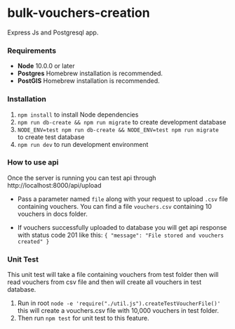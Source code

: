 # bulk-vouchers-creation

Express Js and Postgresql app.

### Requirements

* **Node** 10.0.0 or later
* **Postgres** Homebrew installation is recommended.
* **PostGIS** Homebrew installation is recommended.

### Installation

1. `npm install` to install Node dependencies
2. `npm run db-create && npm run migrate` to create development database
3. `NODE_ENV=test npm run db-create && NODE_ENV=test npm run migrate ` to create test database
4. `npm run dev` to run development environment

### How to use api
Once the server is running you can test api through http://localhost:8000/api/upload

* Pass a parameter named `file` along with your request to upload `.csv` file containing vouchers. You can find a file `vouchers.csv` containing 10 vouchers in docs folder.

* If vouchers successfully uploaded to database you will get api response with status code 201 like this: `{ "message": "File stored and vouchers created" }`

### Unit Test
This unit test will take a file containing vouchers from test folder then will read vouchers from csv file and then will create all vouchers in test database.

1. Run in root `node -e 'require("./util.js").createTestVoucherFile()'` this will create a vouchers.csv file with 10,000 vouchers in test folder.
2. Then run `npm test` for unit test to this feature.